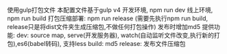 使用gulp打包文件
本配置文件基于gulp v4
开发环境, npm run dev
线上环境, npm run build
打包压缩部署: npm run release (需要先执行npm run build, release只是将dist文件夹生成压缩包,不做任何打包操作)
发布时增加md5
提供功能:
dev: source map, serve(开发服务器), watch(自动监听文件改变,执行新的打包),es6(babel转码), 支持less
build: md5
release: 发布文件压缩包